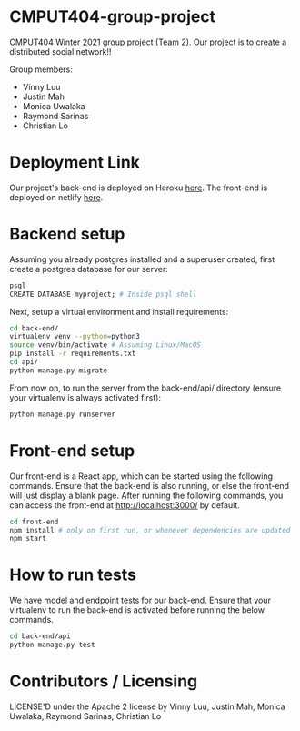 CMPUT404-group-project
=============================
CMPUT404 Winter 2021 group project (Team 2). Our project is to create a distributed social network!!

Group members:
- Vinny Luu
- Justin Mah
- Monica Uwalaka
- Raymond Sarinas
- Christian Lo

# Deployment Link
Our project's back-end is deployed on Heroku [here](https://cyver.herokuapp.com/api/). The front-end is deployed on netlify [here](https://qonnectionz.netlify.app/).

# Backend setup
Assuming you already postgres installed and a superuser created, first create a postgres database for our server:
```bash
psql 
CREATE DATABASE myproject; # Inside psql shell
```
Next, setup a virtual environment and install requirements:
```bash
cd back-end/
virtualenv venv --python=python3
source venv/bin/activate # Assuming Linux/MacOS
pip install -r requirements.txt
cd api/
python manage.py migrate
```
From now on, to run the server from the back-end/api/ directory (ensure your virtualenv is always activated first):
```bash
python manage.py runserver
```

# Front-end setup
Our front-end is a React app, which can be started using the following commands.
Ensure that the back-end is also running, or else the front-end will just display a blank page.
After running the following commands, you can access the front-end at [http://localhost:3000/](http://localhost:3000/) by default.
```bash
cd front-end
npm install # only on first run, or whenever dependencies are updated
npm start
```

# How to run tests
We have model and endpoint tests for our back-end. Ensure that your virtualenv to run the back-end is activated before running the below commands.
```bash
cd back-end/api
python manage.py test
```

Contributors / Licensing
========================

LICENSE'D under the Apache 2 license by Vinny Luu, Justin Mah, Monica Uwalaka, Raymond Sarinas, Christian Lo
